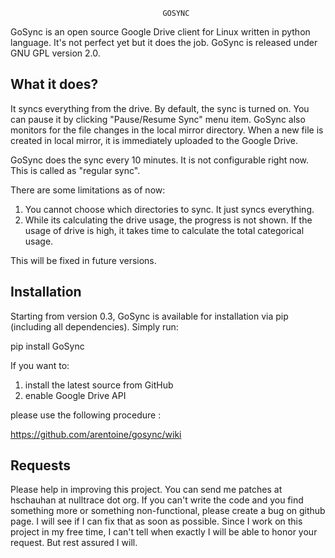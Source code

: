                                       GOSYNC

GoSync is an open source Google Drive client for Linux written in python language.
It's not perfect yet but it does the job. GoSync is released under GNU GPL version 2.0.

What it does?
------------
It syncs everything from the drive. By default, the sync is turned on. You can pause
it by clicking "Pause/Resume Sync" menu item. GoSync also monitors for the file changes
in the local mirror directory. When a new file is created in local mirror, it is
immediately uploaded to the Google Drive.

GoSync does the sync every 10 minutes. It is not configurable right now. This is called
as "regular sync".

There are some limitations as of now:
1. You cannot choose which directories to sync.
   It just syncs everything.
2. While its calculating the drive usage, the progress
   is not shown. If the usage of drive is high, it takes
   time to calculate the total categorical usage.

This will be fixed in future versions.

Installation
------------
Starting from version 0.3, GoSync is available for installation via pip (including all dependencies). Simply run:

pip install GoSync

If you want to: 

1. install the latest source from GitHub
1. enable Google Drive API

please use the following procedure :

https://github.com/arentoine/gosync/wiki

Requests
--------
Please help in improving this project. You can send me patches at hschauhan at nulltrace dot org. If you
can't write the code and you find something more or something non-functional, please create a bug on github
page. I will see if I can fix that as soon as possible. Since I work on this project in my free time, I
can't tell when exactly I will be able to honor your request. But rest assured I will.
